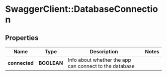 # SwaggerClient::DatabaseConnection

## Properties
Name | Type | Description | Notes
------------ | ------------- | ------------- | -------------
**connected** | **BOOLEAN** | Info about whether the app can connect to the database | 


